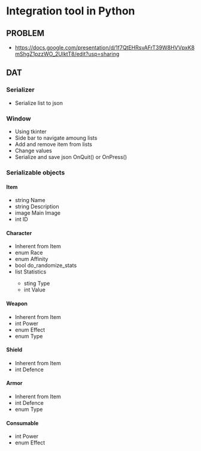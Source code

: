 # Integration tool in Python

## PROBLEM

- https://docs.google.com/presentation/d/1f7QtEHRsvAFrT39W8HVVpxK8mShgZ1pzzWO_2UlktT8/edit?usp=sharing

## DAT

### Serializer

- Serialize list<Item> to json

### Window

- Using tkinter
- Side bar to navigate amoung lists
- Add and remove item from lists
- Change values
- Serialize and save json OnQuit() or OnPress()

### Serializable objects

#### Item

- string Name
- string Description
- image Main Image
- int ID

#### Character

- Inherent from Item
- enum Race
- enum Affinity
- bool do_randomize_stats
- list<class> Statistics
    - sting Type
    - int Value

#### Weapon

- Inherent from Item
- int Power
- enum Effect
- enum Type

#### Shield

- Inherent from Item
- int Defence

#### Armor

- Inherent from Item
- int Defence
- enum Type

#### Consumable

- int Power
- enum Effect